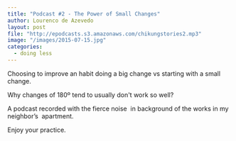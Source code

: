 ```yaml
---
title: "Podcast #2 - The Power of Small Changes"
author: Lourenco de Azevedo
layout: post
file: "http://epodcasts.s3.amazonaws.com/chikungstories2.mp3"
image: "/images/2015-07-15.jpg"
categories:
  - doing less
---
```

Choosing to improve an habit doing a big change vs starting with a small change.

Why changes of 180º tend to usually don't work so well?

A podcast recorded with the fierce noise  in background of the works in my neighbor&#8217;s  apartment.

Enjoy your practice.
 
